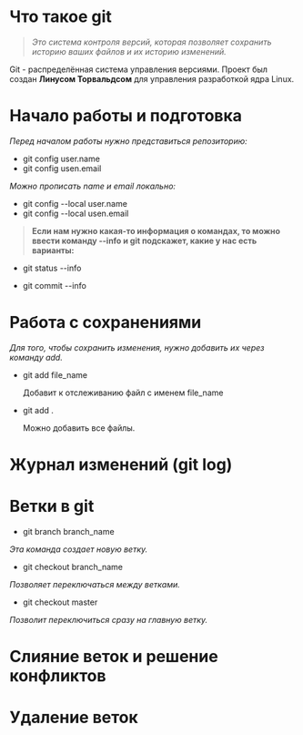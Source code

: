 # Что такое git

> *Это система контроля версий, которая позволяет сохранить историю ваших файлов и их историю изменений.*

Git - распределённая система управления версиями. Проект был создан **Линусом Торвальдсом** для управления разработкой ядра Linux. 

# Начало работы и подготовка 

*Перед началом работы нужно представиться репозиторию:*
* git config user.name
* git config usen.email

*Можно прописать name и email локально:*
* git config --local user.name
* git config --local usen.email

>**Если нам нужно какая-то информация о командах, то можно ввести команду --info и git подскажет, какие у нас есть варианты:**

* git status --info

* git commit --info

# Работа с сохранениями

*Для того, чтобы сохранить изменения, нужно добавить их через команду add.*

* git add file_name

    Добавит к отслеживанию файл с именем file_name

* git add .

    Можно добавить все файлы. 

# Журнал изменений (git log)

# Ветки в git 

* git branch branch_name

*Эта команда создает новую ветку.*

* git checkout branch_name

*Позволяет переключаться между ветками.*

* git checkout master

*Позволит переключиться сразу на главную ветку.*

# Слияние веток и решение конфликтов 

# Удаление веток